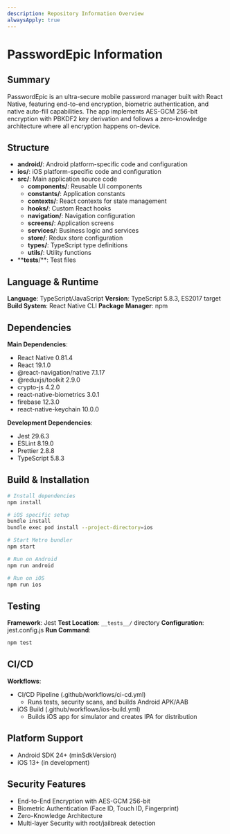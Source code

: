 ```yaml
---
description: Repository Information Overview
alwaysApply: true
---
```


# PasswordEpic Information

## Summary

PasswordEpic is an ultra-secure mobile password manager built with React Native, featuring end-to-end encryption, biometric authentication, and native auto-fill capabilities. The app implements AES-GCM 256-bit encryption with PBKDF2 key derivation and follows a zero-knowledge architecture where all encryption happens on-device.

## Structure

- **android/**: Android platform-specific code and configuration
- **ios/**: iOS platform-specific code and configuration
- **src/**: Main application source code
  - **components/**: Reusable UI components
  - **constants/**: Application constants
  - **contexts/**: React contexts for state management
  - **hooks/**: Custom React hooks
  - **navigation/**: Navigation configuration
  - **screens/**: Application screens
  - **services/**: Business logic and services
  - **store/**: Redux store configuration
  - **types/**: TypeScript type definitions
  - **utils/**: Utility functions
- ****tests**/**: Test files

## Language & Runtime

**Language**: TypeScript/JavaScript
**Version**: TypeScript 5.8.3, ES2017 target
**Build System**: React Native CLI
**Package Manager**: npm

## Dependencies

**Main Dependencies**:

- React Native 0.81.4
- React 19.1.0
- @react-navigation/native 7.1.17
- @reduxjs/toolkit 2.9.0
- crypto-js 4.2.0
- react-native-biometrics 3.0.1
- firebase 12.3.0
- react-native-keychain 10.0.0

**Development Dependencies**:

- Jest 29.6.3
- ESLint 8.19.0
- Prettier 2.8.8
- TypeScript 5.8.3

## Build & Installation

```bash
# Install dependencies
npm install

# iOS specific setup
bundle install
bundle exec pod install --project-directory=ios

# Start Metro bundler
npm start

# Run on Android
npm run android

# Run on iOS
npm run ios
```

## Testing

**Framework**: Jest
**Test Location**: `__tests__/` directory
**Configuration**: jest.config.js
**Run Command**:

```bash
npm test
```

## CI/CD

**Workflows**:

- CI/CD Pipeline (.github/workflows/ci-cd.yml)
  - Runs tests, security scans, and builds Android APK/AAB
- iOS Build (.github/workflows/ios-build.yml)
  - Builds iOS app for simulator and creates IPA for distribution

## Platform Support

- Android SDK 24+ (minSdkVersion)
- iOS 13+ (in development)

## Security Features

- End-to-End Encryption with AES-GCM 256-bit
- Biometric Authentication (Face ID, Touch ID, Fingerprint)
- Zero-Knowledge Architecture
- Multi-layer Security with root/jailbreak detection
